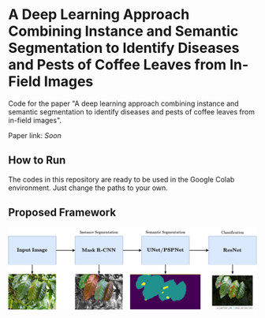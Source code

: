 # A Deep Learning Approach Combining Instance and Semantic Segmentation to Identify Diseases and Pests of Coffee Leaves from In-Field Images

Code for the paper "A deep learning approach combining instance and semantic segmentation to identify diseases and pests of coffee leaves from in-field images".

Paper link: *Soon*

## How to Run

The codes in this repository are ready to be used in the Google Colab environment. Just change the paths to your own.

## Proposed Framework

![](imgs/fig-arch-img.png)